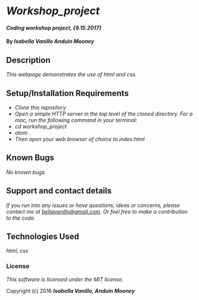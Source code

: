 # _Workshop_project_

#### _Coding workshop project, {9.15.2017}_

#### By _**Isabella Vanillo Anduin Mooney**_

## Description

_This webpage demonstrates the use of html and css._

## Setup/Installation Requirements

* _Clone this repository_
* _Open a simple HTTP server in the top level of the cloned directory. For a mac, run the following command in your terminal:_
* _cd workshop_project_
* _atom ._
* _Then open your web browser of choice to index.html_

## Known Bugs

_No known bugs_

## Support and contact details

_If you run into any issues or have questions, ideas or concerns, please contact me at bellavanillo@gmail.com. Or feel free to make a contribution to the code._

## Technologies Used

_html, css_

### License

*This software is licensed under the MIT license.*

Copyright (c) 2016 **_Isabella Vanillo, Anduin Mooney_**
